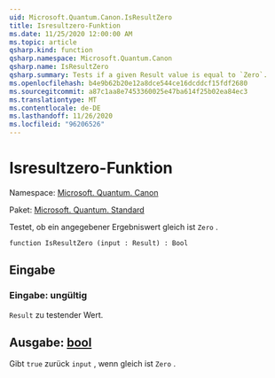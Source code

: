 ```yaml
---
uid: Microsoft.Quantum.Canon.IsResultZero
title: Isresultzero-Funktion
ms.date: 11/25/2020 12:00:00 AM
ms.topic: article
qsharp.kind: function
qsharp.namespace: Microsoft.Quantum.Canon
qsharp.name: IsResultZero
qsharp.summary: Tests if a given Result value is equal to `Zero`.
ms.openlocfilehash: b4e9b62b20e12a8dce544ce16dcddcf15fdf2680
ms.sourcegitcommit: a87c1aa8e7453360025e47ba614f25b02ea84ec3
ms.translationtype: MT
ms.contentlocale: de-DE
ms.lasthandoff: 11/26/2020
ms.locfileid: "96206526"
---
```

# <a name="isresultzero-function"></a>Isresultzero-Funktion

Namespace: [Microsoft. Quantum. Canon](xref:Microsoft.Quantum.Canon)

Paket: [Microsoft. Quantum. Standard](https://nuget.org/packages/Microsoft.Quantum.Standard)


Testet, ob ein angegebener Ergebniswert gleich ist `Zero` .

```qsharp
function IsResultZero (input : Result) : Bool
```


## <a name="input"></a>Eingabe

### <a name="input--__invalidresult__"></a>Eingabe: __ungültig <Result>__

`Result` zu testender Wert.



## <a name="output--bool"></a>Ausgabe: [bool](xref:microsoft.quantum.lang-ref.bool)

Gibt `true` zurück `input` , wenn gleich ist `Zero` .